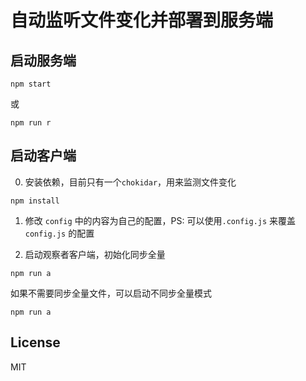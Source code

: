 自动监听文件变化并部署到服务端
=======

## 启动服务端

```shell
npm start
```

或 

```shell
npm run r
```

## 启动客户端

0. 安装依赖，目前只有一个`chokidar`，用来监测文件变化

```shell
npm install
```

1. 修改 `config` 中的内容为自己的配置，PS: 可以使用`.config.js` 来覆盖 `config.js` 的配置

2. 启动观察者客户端，初始化同步全量
```shell
npm run a
```

如果不需要同步全量文件，可以启动不同步全量模式

```shell
npm run a
```

## License

MIT